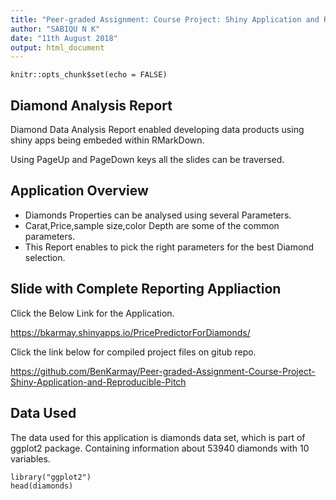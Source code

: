 ```yaml
---
title: "Peer-graded Assignment: Course Project: Shiny Application and Reproducible Pitch"
author: "SABIQU N K"
date: "11th August 2018"
output: html_document
---
```


```{r}
knitr::opts_chunk$set(echo = FALSE)
```

## Diamond Analysis Report

Diamond Data Analysis Report enabled developing data products using shiny apps being embeded within RMarkDown.

Using PageUp and PageDown keys all the slides can be traversed.

## Application Overview

- Diamonds Properties can be analysed using several Parameters.
- Carat,Price,sample size,color Depth are some of the common parameters.
- This Report enables to pick the right parameters for the best Diamond selection.


## Slide with Complete Reporting Appliaction

Click the Below Link for the Application.

https://bkarmay.shinyapps.io/PricePredictorForDiamonds/

Click the link below for compiled project files on gitub repo.

https://github.com/BenKarmay/Peer-graded-Assignment-Course-Project-Shiny-Application-and-Reproducible-Pitch

## Data Used
The data used for this application is diamonds data set, which is part of ggplot2 package. Containing information about 53940 diamonds with 10 variables.

```{r, echo=TRUE}
library("ggplot2")
head(diamonds)
```


